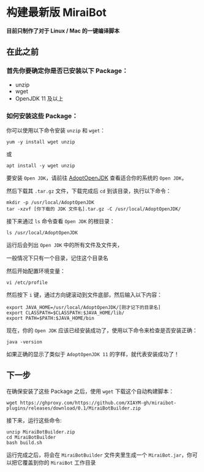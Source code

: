 # 构建最新版 MiraiBot

**目前只制作了对于 Linux / Mac 的一键编译脚本**

## 在此之前

### 首先你要确定你是否已安装以下 Package：
- unzip
- wget
- OpenJDK 11 及以上

### 如何安装这些 Package：

你可以使用以下命令安装 `unzip` 和 `wget`：
```shell
yum -y install wget unzip
```
或
```shell
apt install -y wget unzip
```
要安装 `Open JDK`，请前往 [AdoptOpenJDK](https://adoptopenjdk.net/releases.html) 查看适合你的系统的 `Open JDK`，

然后下载其 `.tar.gz` 文件，下载完成后 `cd` 到该目录，执行以下命令：
```shell
mkdir -p /usr/local/AdoptOpenJDK
tar -xzvf [你下载的 JDK 文件名].tar.gz -C /usr/local/AdoptOpenJDK/
```
接下来通过 `ls` 命令查看 `Open JDK` 的根目录：
```shell
ls /usr/local/AdoptOpenJDK
```
运行后会列出 `Open JDK` 中的所有文件及文件夹，

一般情况下只有一个目录，记住这个目录名

然后开始配置环境变量：
```shell
vi /etc/profile
```
然后按下 `i` 键，通过方向键滚动到文件底部，然后输入以下内容：
```
export JAVA_HOME=/usr/local/AdoptOpenJDK/[刚才记下的目录名]
export CLASSPATH=$CLASSPATH:$JAVA_HOME/lib/
export PATH=$PATH:$JAVA_HOME/bin
```

现在，你的 `Open JDK` 应该已经安装成功了，使用以下命令来检查是否安装正确：
```shell
java -version
```
如果正确的显示了类似于 `AdoptOpenJDK 11` 的字样，就代表安装成功了！

## 下一步
在确保安装了这些 Package 之后，使用 `wget` 下载这个自动构建脚本：
```
wget https://ghproxy.com/https://github.com/XIAYM-gh/miraibot-plugins/releases/download/0.1/MiraiBotBuilder.zip
```

接下来，运行这些命令:
```shell
unzip MiraiBotBuilder.zip
cd MiraiBotBuilder
bash build.sh
```

运行完成之后，将会在 `MiraiBotBuilder` 文件夹里生成一个 `MiraiBot.jar`，你可以把它覆盖到你的 `MiraiBot` 工作目录

